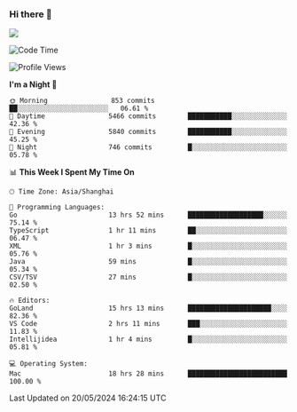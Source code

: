 ### Hi there 👋

<!--
**JJAYCHEN1e/jjaychen1e** is a ✨ _special_ ✨ repository because its `README.md` (this file) appears on your GitHub profile.

Here are some ideas to get you started:

- 🔭 I’m currently working on ...
- 🌱 I’m currently learning ...
- 👯 I’m looking to collaborate on ...
- 🤔 I’m looking for help with ...
- 💬 Ask me about ...
- 📫 How to reach me: ...
- 😄 Pronouns: ...
- ⚡ Fun fact: ...
-->

[![](https://github-readme-stats.vercel.app/api?username=jjaychen1e&show_icons=true)](https://github.com/jjaychen1e/github-readme-stats?count_private=true)

<!--START_SECTION:waka-->
![Code Time](http://img.shields.io/badge/Code%20Time-1%2C181%20hrs%2038%20mins-blue)

![Profile Views](http://img.shields.io/badge/Profile%20Views-10-blue)

**I'm a Night 🦉** 

```text
🌞 Morning                853 commits         ██░░░░░░░░░░░░░░░░░░░░░░░   06.61 % 
🌆 Daytime                5466 commits        ███████████░░░░░░░░░░░░░░   42.36 % 
🌃 Evening                5840 commits        ███████████░░░░░░░░░░░░░░   45.25 % 
🌙 Night                  746 commits         █░░░░░░░░░░░░░░░░░░░░░░░░   05.78 % 
```


📊 **This Week I Spent My Time On** 

```text
🕑︎ Time Zone: Asia/Shanghai

💬 Programming Languages: 
Go                       13 hrs 52 mins      ███████████████████░░░░░░   75.14 % 
TypeScript               1 hr 11 mins        ██░░░░░░░░░░░░░░░░░░░░░░░   06.47 % 
XML                      1 hr 3 mins         █░░░░░░░░░░░░░░░░░░░░░░░░   05.76 % 
Java                     59 mins             █░░░░░░░░░░░░░░░░░░░░░░░░   05.34 % 
CSV/TSV                  27 mins             █░░░░░░░░░░░░░░░░░░░░░░░░   02.50 % 

🔥 Editors: 
GoLand                   15 hrs 13 mins      █████████████████████░░░░   82.36 % 
VS Code                  2 hrs 11 mins       ███░░░░░░░░░░░░░░░░░░░░░░   11.83 % 
Intellijidea             1 hr 4 mins         █░░░░░░░░░░░░░░░░░░░░░░░░   05.81 % 

💻 Operating System: 
Mac                      18 hrs 28 mins      █████████████████████████   100.00 % 
```


 Last Updated on 20/05/2024 16:24:15 UTC
<!--END_SECTION:waka-->
